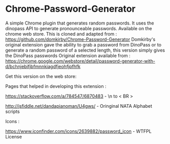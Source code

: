 # Chrome-Password-Generator
A simple Chrome plugin that generates random passwords. It uses the dinopass API to generate pronounceable passwords. Available on the chrome web store.
This is cloned and adapted from : https://github.com/domkirby/Chrome-Password-Generator
Domkirby's original extension gave the ability to grab a password from DinoPass or to generate a random password of a selected length, this version simply gives the DinoPass passwords
Original extension available from : https://chrome.google.com/webstore/detail/password-generator-with-d/bchnjebifjbfmnnkiagdfjeohfjpfhfk

Get this version on the web store: 



Pages that helped in developing this extension :

https://stackoverflow.com/a/784547/6870483 - \n to < BR >

http://jsfiddle.net/dandapianoman/U4gws/ - Oringinal NATA Alphabet scripts

Icons : 

https://www.iconfinder.com/icons/2639882/password_icon - WTFPL License

